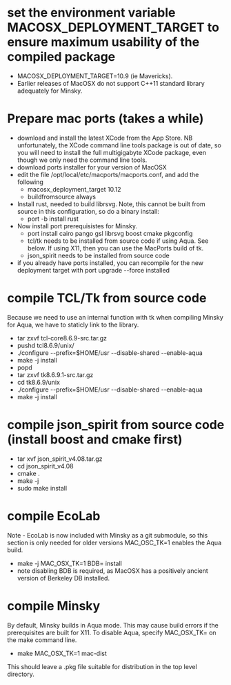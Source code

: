 # set the environment variable MACOSX_DEPLOYMENT_TARGET to ensure maximum usability of the compiled package
 - MACOSX_DEPLOYMENT_TARGET=10.9 (ie Mavericks).
 - Earlier releases of MacOSX do not support C++11 standard library adequately for Minsky.

# Prepare mac ports (takes a while)
- download and install the latest XCode from the App Store. 
NB unfortunately, the XCode command line tools package is out of date, so you will need to install the full multigigabyte XCode package, even though we only need the command line tools.
- download ports installer for your version of MacOSX
- edit the file /opt/local/etc/macports/macports.conf, and add the following
  - macosx_deployment_target 10.12
  - buildfromsource         always
- Install rust, needed to build librsvg. Note, this cannot be built from source in this configuration, so do a binary install:
  - port -b install rust
- Now install port prerequisistes for Minsky. 
  - port install cairo pango gsl librsvg boost cmake pkgconfig
  - tcl/tk needs to be installed from source code if using Aqua. See below. If using X11, then you can use the MacPorts build of tk.
  - json_spirit needs to be installed from source code
- if you already have ports installed, you can recompile for the new deployment target with
  port upgrade --force installed


# compile TCL/Tk from source code

Because we need to use an internal function with tk when compiling Minsky for Aqua, we have to staticly link to the library. 

- tar zxvf tcl-core8.6.9-src.tar.gz
- pushd tcl8.6.9/unix/
- ./configure --prefix=$HOME/usr --disable-shared --enable-aqua
- make -j install
- popd
- tar zxvf tk8.6.9.1-src.tar.gz
- cd tk8.6.9/unix 
- ./configure --prefix=$HOME/usr --disable-shared --enable-aqua
- make -j install

# compile json_spirit from source code (install boost and cmake first)
- tar xvf json_spirit_v4.08.tar.gz
- cd json_spirit_v4.08
- cmake .
- make -j
- sudo make install

# compile EcoLab
Note - EcoLab is now included with Minsky as a git submodule, so this section is only needed for older versions
MAC_OSC_TK=1 enables the Aqua build.
  - make -j MAC_OSX_TK=1 BDB= install 
  - note disabling BDB is required, as MacOSX has a positively ancient version of Berkeley DB installed.
  
# compile Minsky
By default, Minsky builds in Aqua mode. This may cause build errors if the prerequisites are built for X11. To disable Aqua, specify MAC_OSX_TK= on the make command line.
  - make MAC_OSX_TK=1 mac-dist
  
This should leave a .pkg file suitable for distribution in the top level directory.
